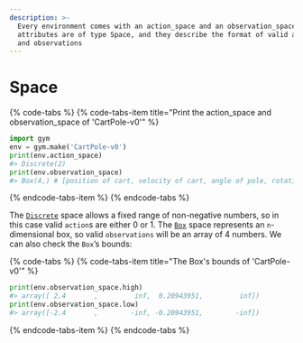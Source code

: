 ```yaml
---
description: >-
  Every environment comes with an action_space and an observation_space. These
  attributes are of type Space, and they describe the format of valid actions
  and observations
---
```


# Space

{% code-tabs %}
{% code-tabs-item title="Print the action\_space and observation\_space of \'CartPole-v0\'" %}
```python
import gym
env = gym.make('CartPole-v0')
print(env.action_space)
#> Discrete(2)
print(env.observation_space)
#> Box(4,) # [position of cart, velocity of cart, angle of pole, rotation rate of pole]
```
{% endcode-tabs-item %}
{% endcode-tabs %}

The [`Discrete`](https://github.com/openai/gym/blob/master/gym/spaces/discrete.py) space allows a fixed range of non-negative numbers, so in this case valid `action`s are either 0 or 1. The [`Box`](https://github.com/openai/gym/blob/master/gym/spaces/box.py) space represents an `n`-dimensional box, so valid `observations` will be an array of 4 numbers. We can also check the `Box`’s bounds:

{% code-tabs %}
{% code-tabs-item title="The Box\'s bounds of \'CartPole-v0\'" %}
```python
print(env.observation_space.high)
#> array([ 2.4       ,         inf,  0.20943951,         inf])
print(env.observation_space.low)
#> array([-2.4       ,        -inf, -0.20943951,        -inf])
```
{% endcode-tabs-item %}
{% endcode-tabs %}

